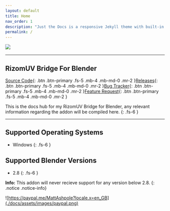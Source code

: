 ```yaml
---
layout: default
title: Home
nav_order: 1
description: "Just the Docs is a responsive Jekyll theme with built-in search that is easily customizable and hosted on GitHub Pages."
permalink: /
---
```


![](https://www.rizom-lab.com/wordpress/wp-content/uploads/2017/04/rizom_lab_horiz_w.png)

---

## RizomUV Bridge For Blender

[Source Code](https://github.com/MattAshpole/BlenderRizomUVBridge){: .btn .btn-primary .fs-5 .mb-4 .mb-md-0 .mr-2 }[Releases](https://github.com/MattAshpole/BlenderRizomUVBridge/releases){: .btn .btn-primary .fs-5 .mb-4 .mb-md-0 .mr-2 }[Bug Tracker](https://github.com/MattAshpole/BlenderRizomUVBridge/issues){: .btn .btn-primary .fs-5 .mb-4 .mb-md-0 .mr-2 }[Feature Request](https://github.com/MattAshpole/BlenderRizomUVBridge/issues/new?assignees=&labels=&template=feature_request.md&title=){: .btn .btn-primary .fs-5 .mb-4 .mb-md-0 .mr-2 }

This is the docs hub for my RizomUV Bridge for Blender, any relevant information regarding the addon will be compiled here.
{: .fs-6 }

---

## Supported Operating Systems

- Windows
{: .fs-6 }

## Supported Blender Versions

- 2.8
{: .fs-6 }

**Info:** This addon will never recieve support for any version below 2.8.
{: .notice .notice-info}

![https://paypal.me/MattAshpole?locale.x=en_GB](./docs/assets/images/paypal.png)

